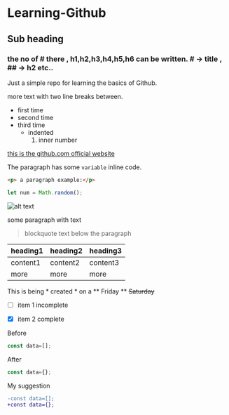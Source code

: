  # Learning-Github
## Sub heading 
### the no of # there , h1,h2,h3,h4,h5,h6 can be written. # -> title , ## -> h2 etc..

Just a simple repo for learning the basics of Github.

more text with two line breaks between.

- first time
- second time
- third time
  - indented
    1. inner number

[this is the github.com official website](https://github.com/)

The paragraph has some `variable` inline code.

```html
<p> a paragraph example:</p>
```
```javascript
let num = Math.random();
```

![alt text](http://picsum.photos/200/200)

some paragraph with text
>blockquote text below the paragraph

| heading1 | heading2 | heading3 |
| --- | --- | --- |
| content1 | content2 | content3 |
| more | more | more |

This is being * created * on a ** Friday ** ~~Saturday~~

- [ ] item 1 incomplete
- [x] item 2 complete


Before

```js
const data=[];
```
After

```js
const data={};
```


My suggestion

```diff
-const data=[];
+const data={};
```